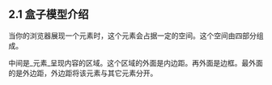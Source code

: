 ## 2.1 盒子模型介绍

当你的浏览器展现一个元素时，这个元素会占据一定的空间。这个空间由四部分组成。

中间是_元素_呈现内容的区域。这个区域的外面是内边距。再外面是边框。最外面的是外边距，外边距将该元素与其它元素分开。



